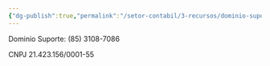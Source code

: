```yaml
---
{"dg-publish":true,"permalink":"/setor-contabil/3-recursos/dominio-suporte/","dgPassFrontmatter":true,"created":"2025-06-12T09:10:05.162-03:00","updated":"2025-06-12T09:11:14.613-03:00"}
---
```




Dominio Suporte: (85) 3108-7086

CNPJ 21.423.156/0001-55

